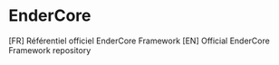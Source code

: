 # EnderCore
[FR] Référentiel officiel EnderCore Framework [EN] Official EnderCore Framework repository
